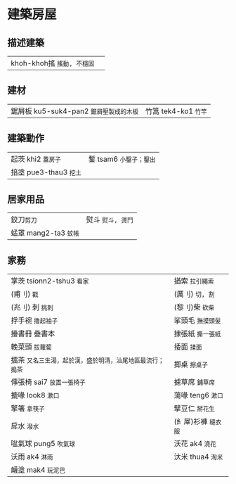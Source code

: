 # 建築房屋

## 描述建築

|  |  |
| :--- | :--- |
| khoh-khoh搖  `搖動, 不穩固` |  |

## 建材

|  |  |
| :--- | :--- |
| 鋸屑板 ku5-suk4-pan2 `鋸屑壓製成的木板` | 竹篙 tek4-ko1 `竹竿` |

## 建築動作

|  |  |
| :--- | :--- |
| 起茨 khi2 `蓋房子` | 鏨 tsam6 `小鑿子；鑿出` |
| 掊塗 pue3-thau3 `挖土` |  |

## 居家用品

|  |  |
| :--- | :--- |
| 鉸刀`剪刀` | 熨斗  `熨斗, 燙鬥` |
|  蜢罩 mang2-ta3 `蚊帳` |  |

## 家務

|  |  |
| :--- | :--- |
| 掌茨 tsionn2-tshu3 `看家` | 揂索 `拉引繩索` |
| \(甫刂\) `戳` | \(厲刂\) `切, 割` |
| \(兆刂\) 刺 `挑刺` | \(黎刂\)柴 `砍柴` |
| 捊手䘼 `擼起袖子` | 挲頭毛 `撫摸頭髮` |
| 㩹書冊 疊書本 | 捸張紙 `撕一張紙` |
| 輓菜頭 `拔蘿蔔` | 捼面 `揉面` |
| 擂茶 `又名三生湯，起於漢，盛於明清，汕尾地區最流行；搗茶` | 揤桌 `擦桌子` |
| 倳張椅 sai7 `放置一張椅子` | 攄草席 `鋪草席` |
| 摝喙 look8 `漱口` | 蕩喙 teng6 `漱口` |
| 擎箸 `拿筷子` | 擘豆仁 `掰花生` |
| 戽水 `潑水` | \(糹屖\)衫褲 `縫衣服` |
| 㖹氣球 pung5 `吹氣球` | 沃花 ak4 `澆花` |
| 沃雨 ak4 `淋雨` | 汏米 thua4 `淘米` |
| 衊塗 mak4 `玩泥巴` |  |

